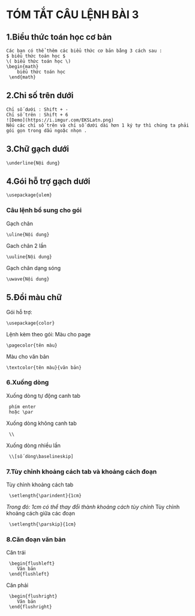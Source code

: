 # TÓM TẮT CÂU LỆNH BÀI 3
## 1.Biểu thức toán học cơ bản
    Các bạn có thể thêm các biểu thức cơ bản bằng 3 cách sau :
    $ biểu thức toán học $
    \( biểu thức toán học \)
    \begin{math}
    	biểu thức toán học
     \end{math}

## 2.Chỉ số trên dưới
    Chỉ số dưới : Shift + -
    Chỉ số trên : Shift + 6
    ![Demo](https://i.imgur.com/EKSLatn.png)
    Nếu các chỉ số trên và chỉ số dưới dài hơn 1 ký tự thì chúng ta phải gói gọn trong dấu ngoặc nhọn .




## 3.Chữ gạch dưới
    \underline{Nội dung}
## 4.Gói hỗ trợ gạch dưới
    \usepackage{ulem}
### Câu lệnh bổ sung cho gói
  Gạch chân
       
    \uline{Nội dung}
  Gach chân 2 lần
  
    \uuline{Nội dung}
  Gạch chân dạng sóng
   
    \uwave{Nội dung}
## 5.Đổi màu chữ 
 Gói hỗ trợ:
 
    \usepackage{color}
 Lệnh kèm theo gói:
 Màu cho page
 
    \pagecolor{tên màu}
 Màu cho văn bản
 
    \textcolor{tên màu}{văn bản}
 
 ### 6.Xuống dòng 
 Xuống dòng tự động canh tab
   
     phím enter
     hoặc \par
 Xuống dòng không canh tab
        
     \\
 Xuống dòng nhiều lần
 
     \\[số dòng\baselineskip]
 ### 7.Tùy chỉnh khoảng cách tab và khoảng cách đoạn
 Tùy chỉnh khoảng cách tab
 
     \setlength{\parindent}{1cm}
     
 *Trong đó: 1cm có thể thay đổi thành khoảng cách tùy chỉnh*
 Tùy chỉnh khoảng cách giữa các đoạn
     
     \setlength{\parskip}{1cm}
  
  ### 8.Căn đoạn văn bản
   Căn trái
   
     \begin{flushleft}
        Văn bản
     \end{flushleft}
  Căn phải
  
     \begin{flushright}
        Văn bản
     \end{flushright}
  

 

        
      
  
  
  
  


  
 
      

